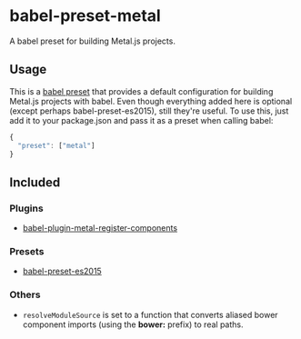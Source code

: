 babel-preset-metal
===================================

A babel preset for building Metal.js projects.

## Usage

This is a [babel preset](http://babeljs.io/docs/plugins/) that provides a default configuration for building Metal.js projects with babel. Even though everything added here is optional (except perhaps babel-preset-es2015), still they're useful. To use this, just add it to your package.json and pass it as a preset when calling babel:

```javascript
{
  "preset": ["metal"]
}
```

## Included

### Plugins

* [babel-plugin-metal-register-components](https://github.com/mairatma/babel-plugin-metal-register-components)

### Presets

* [babel-preset-es2015](https://www.npmjs.com/package/babel-preset-es2015)

### Others

* `resolveModuleSource` is set to a function that converts aliased bower component imports (using the **bower:** prefix) to real paths.
